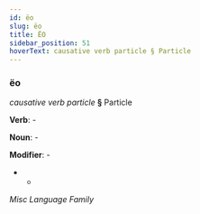 ```yaml
---
id: ëo
slug: ëo
title: ËO
sidebar_position: 51
hoverText: causative verb particle § Particle
---
```


### ëo

*causative verb particle* **§** Particle

**Verb**: -

**Noun**: -

**Modifier**: -

- -

*Misc Language Family*